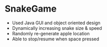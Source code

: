 # SnakeGame
- Used Java GUI and object oriented design
- Dynamically increasing snake size & speed
- Randomly re-generate apple location
- Able to stop/resume when space pressed
